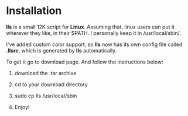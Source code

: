 # Installation #
**lls** is a small 12K script for **Linux**. Assuming that, linux users can put it wherever they like, in their $PATH. I personally keep it in /usr/local/sbin/.

I've added custom color support, so **lls** now has its own config file called **.llsrc**, which is generated by **lls** automatically.

To get it go to download page. And follow the instructions below:

1) download the .tar archive

2) cd to your download directory

3) sudo cp lls /usr/local/sbin

5) Enjoy!